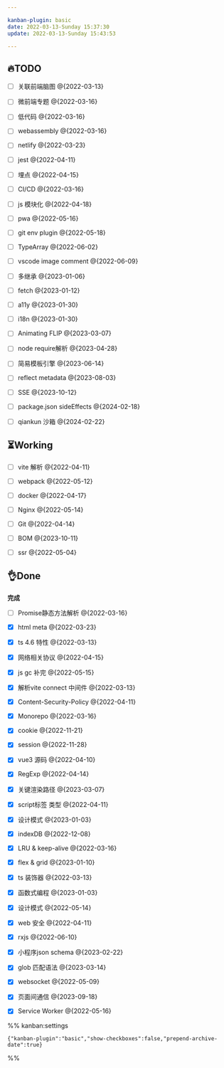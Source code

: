 ```yaml
---

kanban-plugin: basic
date: 2022-03-13-Sunday 15:37:30
update: 2022-03-13-Sunday 15:43:53

---
```


## 🔥TODO

- [ ] 关联前端脑图 @{2022-03-13}
- [ ] 微前端专题 @{2022-03-16}
- [ ] 低代码 @{2022-03-16}
- [ ] webassembly @{2022-03-16}
- [ ] netlify @{2022-03-23}
- [ ] jest @{2022-04-11}
- [ ] 埋点 @{2022-04-15}
- [ ] CI/CD @{2022-03-16}
- [ ] js 模块化 @{2022-04-18}
- [ ] pwa @{2022-05-16}
- [ ] git env plugin @{2022-05-18}
- [ ] TypeArray @{2022-06-02}
- [ ] vscode image comment @{2022-06-09}
- [ ] 多继承 @{2023-01-06}
- [ ] fetch @{2023-01-12}
- [ ] a11y @{2023-01-30}
- [ ] i18n @{2023-01-30}
- [ ] Animating FLIP @{2023-03-07}
- [ ] node require解析 @{2023-04-28}
- [ ] 简易模板引擎 @{2023-06-14}
- [ ] reflect metadata @{2023-08-03}
- [ ] SSE @{2023-10-12}
- [ ] package.json sideEffects @{2024-02-18}
- [ ] qiankun 沙箱 @{2024-02-22}


## ⏳Working

- [ ] vite 解析 @{2022-04-11}
- [ ] webpack @{2022-05-12}
- [ ] docker @{2022-04-17}
- [ ] Nginx @{2022-05-14}
- [ ] Git @{2022-04-14}
- [ ] BOM @{2023-10-11}
- [ ] ssr @{2022-05-04}


## 👌Done

**完成**
- [ ] Promise静态方法解析 @{2022-03-16}
- [x] html meta @{2022-03-23}
- [x] ts 4.6 特性 @{2022-03-13}
- [x] 网络相关协议 @{2022-04-15}
- [x] js gc 补完 @{2022-05-15}
- [x] 解析vite connect 中间件 @{2022-03-13}
- [x] Content-Security-Policy @{2022-04-11}
- [x] Monorepo @{2022-03-16}
- [x] cookie @{2022-11-21}
- [x] session @{2022-11-28}
- [x] vue3 源码 @{2022-04-10}
- [x] RegExp @{2022-04-14}
- [x] 关键渲染路径 @{2023-03-07}
- [x] script标签 类型 @{2022-04-11}
- [x] 设计模式 @{2023-01-03}
- [x] indexDB @{2022-12-08}
- [x] LRU & keep-alive @{2022-03-16}
- [x] flex & grid @{2023-01-10}
- [x] ts 装饰器 @{2022-03-13}
- [x] 函数式编程 @{2023-01-03}
- [x] 设计模式 @{2022-05-14}
- [x] web 安全 @{2022-04-11}
- [x] rxjs @{2022-06-10}
- [x] 小程序json schema @{2023-02-22}
- [x] glob 匹配语法 @{2023-03-14}
- [x] websocket @{2022-05-09}
- [x] 页面间通信 @{2023-09-18}
- [x] Service Worker @{2022-05-16}




%% kanban:settings
```
{"kanban-plugin":"basic","show-checkboxes":false,"prepend-archive-date":true}
```
%%